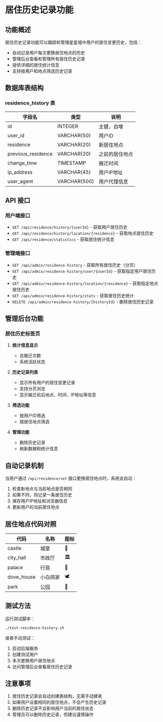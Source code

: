 # 居住历史记录功能

## 功能概述

居住历史记录功能可以跟踪和管理星星城中用户的居住变更历史，包括：

- 自动记录用户每次更换居住地点的历史
- 管理后台查看和管理所有居住历史记录
- 提供详细的居住统计信息
- 支持按用户和地点筛选历史记录

## 数据库表结构

### residence_history 表

| 字段名 | 类型 | 说明 |
|--------|------|------|
| id | INTEGER | 主键，自增 |
| user_id | VARCHAR(50) | 用户ID |
| residence | VARCHAR(20) | 新居住地点 |
| previous_residence | VARCHAR(20) | 之前的居住地点 |
| change_time | TIMESTAMP | 搬迁时间 |
| ip_address | VARCHAR(45) | 用户IP地址 |
| user_agent | VARCHAR(500) | 用户代理信息 |

## API 接口

### 用户端接口

- `GET /api/residence/history/{userId}` - 获取用户居住历史
- `GET /api/residence/history/location/{residence}` - 获取地点居住历史
- `GET /api/residence/statistics` - 获取居住统计信息

### 管理端接口

- `GET /api/admin/residence-history` - 获取所有居住历史（分页）
- `GET /api/admin/residence-history/user/{userId}` - 获取指定用户居住历史
- `GET /api/admin/residence-history/location/{residence}` - 获取指定地点居住历史
- `GET /api/admin/residence-history/stats` - 获取居住历史统计
- `DELETE /api/admin/residence-history/{historyId}` - 删除居住历史记录

## 管理后台功能

### 居住历史标签页

1. **统计信息显示**
   - 总搬迁次数
   - 系统活跃状态

2. **历史记录列表**
   - 显示所有用户的居住变更记录
   - 支持分页浏览
   - 显示搬迁前后地点、时间、IP地址等信息

3. **筛选功能**
   - 按用户ID筛选
   - 按居住地点筛选

4. **管理功能**
   - 删除历史记录
   - 刷新数据和统计信息

## 自动记录机制

当用户通过 `/api/residence/set` 接口更换居住地点时，系统会自动：

1. 检查新地点与当前地点是否相同
2. 如果不同，则记录一条居住历史
3. 保存用户IP地址和浏览器信息
4. 更新用户的当前居住地点

## 居住地点代码对照

| 代码 | 名称 | 图标 |
|------|------|------|
| castle | 城堡 | 🏰 |
| city_hall | 市政厅 | 🏛️ |
| palace | 行宫 | 🏯 |
| dove_house | 小白鸽家 | 🕊️ |
| park | 公园 | 🌳 |

## 测试方法

运行测试脚本：
```bash
./test-residence-history.sh
```

或者手动测试：
1. 启动后端服务
2. 创建测试用户
3. 多次更换用户居住地点
4. 访问管理后台查看居住历史记录

## 注意事项

1. 居住历史记录会自动创建表结构，无需手动建表
2. 如果用户设置相同的居住地点，不会产生历史记录
3. 删除历史记录不会影响用户当前的居住状态
4. 管理员可以删除历史记录，但建议谨慎操作
